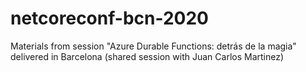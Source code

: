 # netcoreconf-bcn-2020
Materials from session "Azure Durable Functions: detrás de la magia" delivered in Barcelona (shared session with Juan Carlos Martinez)
